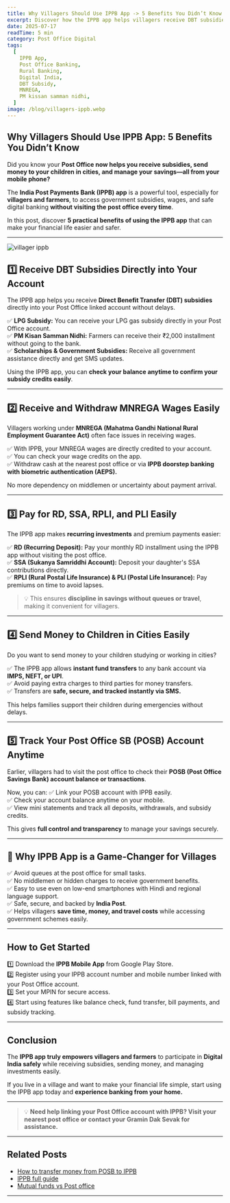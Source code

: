 ```yaml
---
title: Why Villagers Should Use IPPB App -> 5 Benefits You Didn’t Know
excerpt: Discover how the IPPB app helps villagers receive DBT subsidies, LPG subsidy, MNREGA wages, and send money easily, making Post Office banking accessible anytime, anywhere.
date: 2025-07-17
readTime: 5 min
category: Post Office Digital
tags:
  [
    IPPB App,
    Post Office Banking,
    Rural Banking,
    Digital India,
    DBT Subsidy,
    MNREGA,
    PM kissan samman nidhi,
  ]
image: /blog/villagers-ippb.webp
---
```


## Why Villagers Should Use IPPB App: 5 Benefits You Didn’t Know

Did you know your **Post Office now helps you receive subsidies, send money to your children in cities, and manage your savings—all from your mobile phone?**

The **India Post Payments Bank (IPPB) app** is a powerful tool, especially for **villagers and farmers**, to access government subsidies, wages, and safe digital banking **without visiting the post office every time**.

In this post, discover **5 practical benefits of using the IPPB app** that can make your financial life easier and safer.

---

![villager ippb](/blog/villagers-ippb.webp)

## 1️⃣ Receive DBT Subsidies Directly into Your Account

The IPPB app helps you receive **Direct Benefit Transfer (DBT) subsidies** directly into your Post Office linked account without delays.

✅ **LPG Subsidy:** You can receive your LPG gas subsidy directly in your Post Office account.  
✅ **PM Kisan Samman Nidhi:** Farmers can receive their ₹2,000 installment without going to the bank.  
✅ **Scholarships & Government Subsidies:** Receive all government assistance directly and get SMS updates.

Using the IPPB app, you can **check your balance anytime to confirm your subsidy credits easily**.

---

## 2️⃣ Receive and Withdraw MNREGA Wages Easily

Villagers working under **MNREGA (Mahatma Gandhi National Rural Employment Guarantee Act)** often face issues in receiving wages.

✅ With IPPB, your MNREGA wages are directly credited to your account.  
✅ You can check your wage credits on the app.  
✅ Withdraw cash at the nearest post office or via **IPPB doorstep banking with biometric authentication (AEPS).**

No more dependency on middlemen or uncertainty about payment arrival.

---

## 3️⃣ Pay for RD, SSA, RPLI, and PLI Easily

The IPPB app makes **recurring investments** and premium payments easier:

✅ **RD (Recurring Deposit):** Pay your monthly RD installment using the IPPB app without visiting the post office.  
✅ **SSA (Sukanya Samriddhi Account):** Deposit your daughter's SSA contributions directly.  
✅ **RPLI (Rural Postal Life Insurance) & PLI (Postal Life Insurance):** Pay premiums on time to avoid lapses.

> 💡 This ensures **discipline in savings without queues or travel**, making it convenient for villagers.

---

## 4️⃣ Send Money to Children in Cities Easily

Do you want to send money to your children studying or working in cities?

✅ The IPPB app allows **instant fund transfers** to any bank account via **IMPS, NEFT, or UPI**.  
✅ Avoid paying extra charges to third parties for money transfers.  
✅ Transfers are **safe, secure, and tracked instantly via SMS.**

This helps families support their children during emergencies without delays.

---

## 5️⃣ Track Your Post Office SB (POSB) Account Anytime

Earlier, villagers had to visit the post office to check their **POSB (Post Office Savings Bank) account balance or transactions**.

Now, you can:
✅ Link your POSB account with IPPB easily.  
✅ Check your account balance anytime on your mobile.  
✅ View mini statements and track all deposits, withdrawals, and subsidy credits.

This gives **full control and transparency** to manage your savings securely.

---

## 🌾 Why IPPB App is a Game-Changer for Villages

✅ Avoid queues at the post office for small tasks.  
✅ No middlemen or hidden charges to receive government benefits.  
✅ Easy to use even on low-end smartphones with Hindi and regional language support.  
✅ Safe, secure, and backed by **India Post**.  
✅ Helps villagers **save time, money, and travel costs** while accessing government schemes easily.

---

## How to Get Started

1️⃣ Download the **IPPB Mobile App** from Google Play Store.  
2️⃣ Register using your IPPB account number and mobile number linked with your Post Office account.  
3️⃣ Set your MPIN for secure access.  
4️⃣ Start using features like balance check, fund transfer, bill payments, and subsidy tracking.

---

## Conclusion

The **IPPB app truly empowers villagers and farmers** to participate in **Digital India safely** while receiving subsidies, sending money, and managing investments easily.

If you live in a village and want to make your financial life simple, start using the IPPB app today and **experience banking from your home.**

---

> 💡 **Need help linking your Post Office account with IPPB? Visit your nearest post office or contact your Gramin Dak Sevak for assistance.**

---

## Related Posts

- [How to transfer money from POSB to IPPB](/blog/transfer-money-from-sb-to-ippb)
- [IPPB full guide ](/blog/ippb-guide)
- [Mutual funds vs Post office](/blog/mutual-funds-vs-post-office)

---
